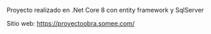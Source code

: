 Proyecto realizado en .Net Core 8 con entity framework y SqlServer

Sitio web:
https://proyectoobra.somee.com/
